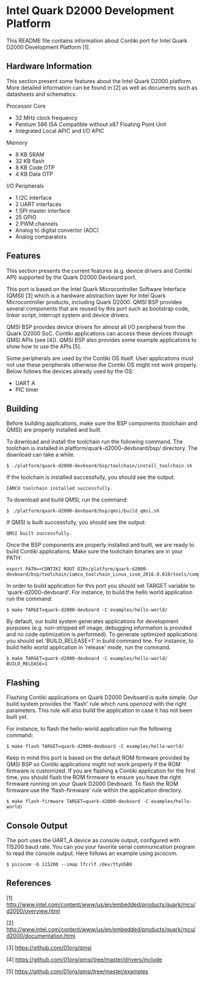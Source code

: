 Intel Quark D2000 Development Platform
======================================

This README file contains information about Contiki port for Intel Quark
D2000 Development Platform [1].

Hardware Information
--------------------

This section present some features about the Intel Quark D2000 platform.
More detailed information can be found in [2] as well as documents such
as datasheets and schematics.

Processor Core
* 32 MHz clock frequency
* Pentium 586 ISA Compatible without x87 Floating Point Unit
* Integrated Local APIC and I/O APIC

Memory
* 8 KB SRAM
* 32 KB flash
* 8 KB Code OTP
* 4 KB Data OTP

I/O Peripherals
* 1 I2C interface
* 2 UART interfaces
* 1 SPI master interface
* 25 GPIO
* 2 PWM channels
* Analog to digital convertor (ADC)
* Analog comparators

Features
--------

This section presents the current features (e.g. device drivers and Contiki
API) supported by the Quark D2000 Devboard port.

This port is based on the Intel Quark Microcontroller Software Interface (QMSI)
[3] which is a hardware abstraction layer for Intel Quark Microcontroller
products, including Quark D2000. QMSI BSP provides several components that are
reused by this port such as bootstrap code, linker script, interrupt system and
device drivers.

QMSI BSP provides device drivers for almost all I/O peripheral from the Quark
D2000 SoC. Contiki applications can access these devices through QMSI APIs
(see [4]). QMSI BSP also provides some example applications to show how to use
the APIs [5].

Some peripherals are used by the Contiki OS itself. User applications must not
use these peripherals otherwise the Contiki OS might not work properly. Below
follows the devices already used by the OS:
* UART A
* PIC timer

Building
--------

Before building applications, make sure the BSP components (toolchain and QMSI)
are properly installed and built.

To download and install the toolchain run the following command. The toolchain
is installed in platform/quark-d2000-devboard/bsp/ directory. The download can
take a while.
```
$ ./platform/quark-d2000-devboard/bsp/toolchain/install_toolchain.sh
```

If the toolchain is installed successfully, you should see the output:
```
IAMCU toolchain installed successfully.
```

To download and build QMSI, run the command:
```
$ ./platform/quark-d2000-devboard/bsp/qmsi/build_qmsi.sh
```

If QMSI is built successfully, you should see the output:
```
QMSI built successfully.
```

Once the BSP components are properly installed and built, we are ready to build
Contiki applications. Make sure the toolchain binaries are in your PATH:
```
export PATH=<CONTIKI ROOT DIR>/platform/quark-d2000-devboard/bsp/toolchain/iamcu_toolchain_Linux_issm_2016.0.019/tools/compiler/bin:$PATH
```

In order to build application for this port you should set TARGET variable to
'quark-d2000-devboard'. For instance, to build the hello world application run
the command:
```
$ make TARGET=quark-d2000-devboard -C examples/hello-world/
```

By default, our build system generates applications for development purposes
(e.g. non-stripped elf image, debugging information is provided and no code
optimization is performed). To generate optimized applications you should set
'BUILD_RELEASE=1' in build command line. For instance, to build hello world
application in 'release' mode, run the command.
```
$ make TARGET=quark-d2000-devboard -C examples/hello-world/ BUILD_RELEASE=1
```

Flashing
--------

Flashing Contiki applications on Quark D2000 Devboard is quite simple. Our
build system provides the 'flash' rule which runs _openocd_ with the right
parameters. This rule will also build the application in case it has not
been built yet.

For instance, to flash the hello-world application run the following command:
```
$ make flash TARGET=quark-d2000-devboard -C examples/hello-world/
```

Keep in mind this port is based on the default ROM firmware provided by QMSI
BSP so Contiki applications might not work properly if the ROM firmware is
customized. If you are flashing a Contiki application for the first time, you
should flash the ROM firmware to ensure you have the right firmware running on
your Quark D2000 Devboard. To flash the ROM firmware use the 'flash-firmware'
rule within the application directory.
```
$ make flash-firmware TARGET=quark-d2000-devboard -C examples/hello-world/
```

Console Output
--------------

The port uses the UART_A device as console output, configured with 115200
baud rate. You can you your favorite serial communication program to read
the console output. Here follows an example using picocom.
```
$ picocom -b 115200 --imap lfcrlf /dev/ttyUSB0
```

References
----------

[1] http://www.intel.com/content/www/us/en/embedded/products/quark/mcu/d2000/overview.html

[2] http://www.intel.com/content/www/us/en/embedded/products/quark/mcu/d2000/documentation.html

[3] https://github.com/01org/qmsi

[4] https://github.com/01org/qmsi/tree/master/drivers/include

[5] https://github.com/01org/qmsi/tree/master/examples
